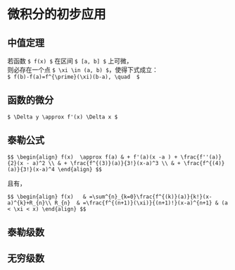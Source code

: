 # 微积分的初步应用

		
## 中值定理

若函数 `$ f(x) $` 在区间 `$ [a, b] $` 上可微，  
则必存在一个点 `$ \xi \in (a, b) $`，使得下式成立：  
`$ f(b)-f(a)=f^{\prime}(\xi)(b-a), \quad  $`

		
## 函数的微分

`$ \Delta y \approx f'(x) \Delta x $`

		
## 泰勒公式

`$$
\begin{align}
    f(x)  \approx f(a) & + f'(a)(x -a ) + \frac{f''(a)}{2}(x - a)^2 \\
                       & + \frac{f^{(3)}(a)}{3!}(x-a)^3 \\
                       & + \frac{f^{(4)}(a)}{3!}(x-a)^4
\end{align}
$$`

且有，

`$$
\begin{align}
    f(x)   & =\sum^{n}_{k=0}\frac{f^{(k)}(a)}{k!}(x-a)^{k}+R_{n}\\
    R_{n}  & =\frac{f^{(n+1)}(\xi)}{(n+1)!}(x-a)^{n+1} & (a < \xi < x)
\end{align}
$$`

		
## 泰勒级数

		
## 无穷级数

